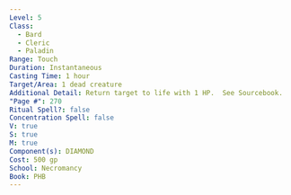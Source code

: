 ```yaml
---
Level: 5
Class:
  - Bard
  - Cleric
  - Paladin
Range: Touch
Duration: Instantaneous
Casting Time: 1 hour
Target/Area: 1 dead creature
Additional Detail: Return target to life with 1 HP.  See Sourcebook.
"Page #": 270
Ritual Spell?: false
Concentration Spell: false
V: true
S: true
M: true
Component(s): DIAMOND
Cost: 500 gp
School: Necromancy
Book: PHB
---
```

